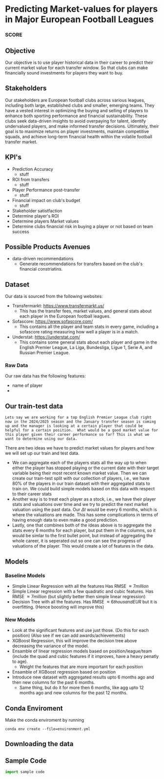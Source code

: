 # Predicting Market-values for players in Major European Football Leagues
### SCORE

## Objective 
Our objective is to use player historical data in their career to predict their current market value for each transfer window. So that clubs can make financially sound investments for players they want to buy.

## Stakeholders

Our stakeholders are European football clubs across various leagues, including both large, established clubs and smaller, emerging teams. They have a vested interest in optimizing the buying and selling of players to enhance both sporting performance and financial sustainability. These clubs seek data-driven insights to avoid overpaying for talent, identify undervalued players, and make informed transfer decisions. Ultimately, their goal is to maximize returns on player investments, maintain competitive squads, and achieve long-term financial health within the volatile football transfer market.

## KPI's
- Prediction Accuracy
    - stuff
- ROI from transfers
    - stuff
- Player Performance post-transfer
    - stuff
- Financial impact on club's budget
    - stuff
- Stakeholder satistfaction 
- Determine player's ROI
- Determine players Market values
- Determine clubs financial risk in buying a player or not based on team success

## Possible Products Avenues

- data-driven recommendations
    - Generate recommendations for transfers based on the club's financial constriatins.

## Dataset
Our data is sourced from the following websites:

- Transfermarkt: https://www.transfermarkt.us/
    - This has the transfer fees, market values, and general stats about each player in the European football leagues.
- Sofascore: https://www.sofascore.com/
    - This contains all the player and team stats in every game, including a sofascore rating measuring how well a player is in a match.
- Understat: https://understat.com/
    - This contains some general stats about each player and game in the English Premier League, La Liga, Bundesliga, Ligue 1, Serie A, and Russian Premier League.


### Raw Data
Our raw data has the following features:
- name of player
- 


## Our train-test data
    Lets say we are working for a top English Premier League club right now in the 2024/2025 season and the January transfer season is coming up and the manager is looking at a certain player that could be helpful for a certain position.  What would be a good market value for this player given their career performance so far? This is what we want to determine using our data.

There are two ideas we have to predict market values for players and how we will set up our train and test data.
- We can aggregate each of the players stats all the way up to when either the player has stopped playing or the current date with their target variable being their most recent known market value.  Then we can create our train-test split with our collection of players, i.e., we have 80% of the players in our train dataset with their aggregated stats to train on.  We could build simple models based on this data with respect to their career stats
- Another way is to treat each player as a stock, i.e., we have their player stats and valuations over time and we try to predict the next market valuation using the past data.  Our $\Delta t$ would be every 6 months, which is where the valuations are made. This has some complications in terms of having enough data to even make a good prediction.  
- Lastly, one that combines both of the ideas above is to aggregate the stats every 6 months for each player, but put them in the columns, so it would be simlar to the first bullet point, but instead of aggregating the whole career, it is seperated out so one can see the progress of valuations of the player. This would create a lot of features in the data.




## Models

### Baseline Models
- Simple Linear Regression with all the features Has RMSE $\approx 7 million$
- Simple Linear regression with a few quadratic and cubic features.  Has RMSE $\approx 7 million$ (but slightly better then simple linear regression)
- Decision Tree with all the features.  Has RMSE $\approx 6 thousand EUR$ but it is overfitting. (Hence boosting will improve this)

### New Models
- Look at the significant features and use just those. (Do this for each position) (Also see if we can add awards/achievements)
- XGBoost Regression, this will improve the decision tree above decreasing the variance of the model.
- Ensamble of linear regression models based on position/league/team (include the quad and cubic features if it improves, have a heavy penatly to age).
    - Weight the features that are more important for each position
- Ensamble of XGBoost regression based on position
- Introduce new dataset with aggregated results upto 6 months ago and then new columns for the past 6 months.
    - Same thing, but do it for more then 6 months, like agg upto 12 months ago and new columns for the past 12 months.






## Conda Enviroment
Make the conda enviroment by running
```console
conda env create --file=environment.yml
```
## Downloading the data


## Sample Code

```python
import sample code
```




